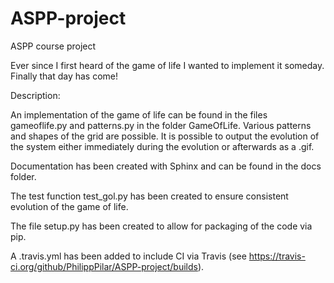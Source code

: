 # ASPP-project
ASPP course project

Ever since I first heard of the game of life I wanted to implement it someday. Finally that day has come!

Description:

An implementation of the game of life can be found in the files gameoflife.py and patterns.py in the folder GameOfLife. Various patterns and shapes of the grid are possible. It is possible to output the evolution of the system either immediately during the evolution or afterwards as a .gif.

Documentation has been created with Sphinx and can be found in the docs folder.

The test function test_gol.py has been created to ensure consistent evolution of the game of life.

The file setup.py has been created to allow for packaging of the code via pip. 

A .travis.yml has been added to include CI via Travis (see https://travis-ci.org/github/PhilippPilar/ASPP-project/builds).
